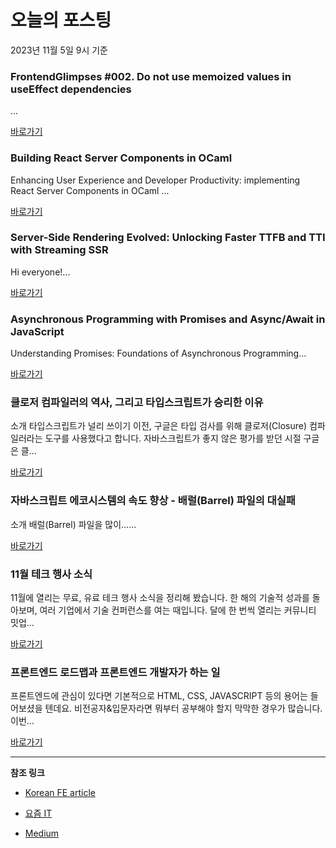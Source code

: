 # 오늘의 포스팅 
2023년 11월 5일 9시 기준 

### FrontendGlimpses #002. Do not use memoized values in useEffect dependencies 

 ... 

 [바로가기](https://medium.com/@ttnklv/frontendglimpses-002-do-not-use-memoized-values-in-useeffect-dependencies-7c2ed0426728?responsesOpen=true&sortBy=REVERSE_CHRON&source=topic_portal_recommended_stories---------0-84----------frontend----------e20bc0c5_b2f9_46de_9421_314e79d70ed9-------) 

### Building React Server Components in OCaml 

 Enhancing User Experience and Developer Productivity: implementing React Server Components in OCaml ... 

 [바로가기](https://medium.com/ahrefs/building-react-server-components-in-ocaml-81c276713f19?responsesOpen=true&sortBy=REVERSE_CHRON&source=topic_portal_recommended_stories---------0-84----------reactjs----------fb03ed62_71aa_4618_9d04_eea78a6ef08e-------) 

### Server-Side Rendering Evolved: Unlocking Faster TTFB and TTI with Streaming SSR 

 Hi everyone!... 

 [바로가기](https://medium.com/cstech/server-side-rendering-evolved-unlocking-faster-ttfb-and-tti-with-streaming-ssr-800735e37bad?responsesOpen=true&sortBy=REVERSE_CHRON&source=topic_portal_recommended_stories---------0-84----------nextjs----------4c4230f7_8039_4dc9_b849_f5f98403e861-------) 

### Asynchronous Programming with Promises and Async/Await in JavaScript 

 Understanding Promises: Foundations of Asynchronous Programming... 

 [바로가기](https://medium.com/bitsrc/asynchronous-programming-with-promises-and-async-await-in-javascript-bb78ca61f227?responsesOpen=true&sortBy=REVERSE_CHRON&source=topic_portal_recommended_stories---------0-84----------front_end_development----------a359049b_ba32_48d1_9be1_3e8a18c7bf78-------) 

###  클로저 컴파일러의 역사, 그리고 타입스크립트가 승리한 이유 

 소개 타입스크립트가 널리 쓰이기 이전, 구글은 타입 검사를 위해 클로저(Closure) 컴파일러라는 도구를 사용했다고 합니다. 자바스크립트가 좋지 않은 평가를 받던 시절 구글은 클... 

 [바로가기](https://kofearticle.substack.com/p/korean-fe-article-bab) 

###  자바스크립트 에코시스템의 속도 향상 - 배럴(Barrel) 파일의 대실패 

 소개 배럴(Barrel) 파일을 많이…... 

 [바로가기](https://kofearticle.substack.com/p/korean-fe-article-barrel) 

### 11월 테크 행사 소식 

 11월에 열리는 무료, 유료 테크 행사 소식을 정리해 봤습니다. 한 해의 기술적 성과를 돌아보며, 여러 기업에서 기술 컨퍼런스를 여는 때입니다. 달에 한 번씩 열리는 커뮤니티 밋업... 

 [바로가기](https://yozm.wishket.com/magazine/detail/2303/) 

### 프론트엔드 로드맵과 프론트엔드 개발자가 하는 일 

 프론트엔드에 관심이 있다면 기본적으로 HTML, CSS, JAVASCRIPT 등의 용어는 들어보셨을 텐데요. 비전공자&입문자라면 뭐부터 공부해야 할지 막막한 경우가 많습니다. 이번... 

 [바로가기](https://yozm.wishket.com/magazine/detail/2302/) 

---

**참조 링크**

- [Korean FE article](https://kofearticle.substack.com) 

- [요즘 IT](https://yozm.wishket.com/magazine) 

- [Medium](https://medium.com) 

